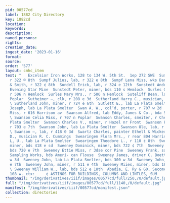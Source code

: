```yaml
---
pid: 00577cd
label: 1882 City Directory
key: 1882cd
location: 
keywords: 
description: 
named_persons: 
rights: 
creation_date: 
ingest_date: '2023-01-16'
format: 
source: 
order: '577'
layout: cmhc_item
text: "   Excelsior Iron Works, 128 to 134 W. 5th St.  1ep 272 SWE  Sumpf Julia Mrs.,
  r 322 © 8th  Sumpf Julius, lab, r 322 e 8th  Sumpf Lena Miss, wks Daniels, Fisher
  & Smith, r 322 ¢ 8th  Sundell Erick, lab, r 324 e 12th  Sunstedt Andrew, foreman
  Evening Star Mine  Sunstedt Peter, miner, bds 110 s Hemlock  Surles George, musician,
  r 506 n Hemlock  Surles Mary Mrs., r 506 n Hemlock  Suteliff Dean, lab, r 1009 n
  Poplar  Sutheimer —, clk, r 208 e 3d  Sutherland Harry C., musician, r 183 w 9th
  \ Sutherland John, miner, r 724 e 6th  Sutlett E., lab La Plata Smelter  Sutton
  Joseph, lab La Plata Smelter  Swan A. W., col’d, porter, r 707 w 2d  Swan 8. M,
  Miss, r 616 Harrison av  Swanson Alfred, lab Eddy, James & Co., bda 529 w Chestnut
  \ Swanson Celia Miss, r 707 n Poplar  Swanson Charles, smeiter, r Chestnut opp La
  Plata Smelter  Swanson Charles V., miner, r Hazel nr Front  Swanson Frederick, carpenter,
  r 703 e 7th  Swanson Jobn, lab La Plata Smelter  Swanson Ole, lab, r 206 e 11th
  \ Swanson —, lab, r 418 0 3d  Swartz Charles, painter Ethell & Wickersham  Swearingen
  D., musician R. C. Cummings  Swearingen Flora Mrs., r rear 804 Harrison ay  Swearingen
  L, U., lab La Plata Smelter  Swearingen Theodore L., r 110 ¢ 8th  Swedberg John,
  miner, bds 418 e sd  Sweeney Dominick, miner, bds 722 ¢ 7th  Sweeney Edward, miner,
  bds 720 e 7th  Sweeney Ettie Miss, r 3dse cor Pine  Sweeney Frank, sampler Meyer
  Sampling Works, bds Ameri- can Flouse  Sweeney James, driver C. Boettcher, r 205
  w 3d  Sweeney Jobn, lab La Plata Smelter, bds 300 w 3d  Sweeney John, miner, r 918
  e 7th  Sweeney John, miner, r 511 e 4th  Sweeney Miies, miner, bds 189 e Chestnut
  \ Sweeney William W., lab, bds 512 e 18th  Abadia, E. Ry & G0, Secomen Po. suuaing,
  108 w. ctx:     ¢ ASTINGS FOR BUILDINGS, COLUMNS AND LINTLES, SUM       "
thumbnail: "/img/derivatives/iiif/images/00577cd/full/250,/0/default.jpg"
full: "/img/derivatives/iiif/images/00577cd/full/1140,/0/default.jpg"
manifest: "/img/derivatives/iiif/00577cd/manifest.json"
collection: directories
---
```

